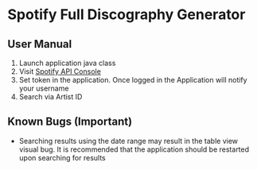 # Spotify Full Discography Generator

## User Manual

1. Launch application java class
2. Visit [Spotify API Console](https://developer.spotify.com/console/post-playlists/)
3. Set token in the application. Once logged in the Application will notify your username
4. Search via Artist ID

## Known Bugs (Important)
- Searching results using the date range may result in the table view visual bug. It is recommended that the application should be restarted upon searching for results
